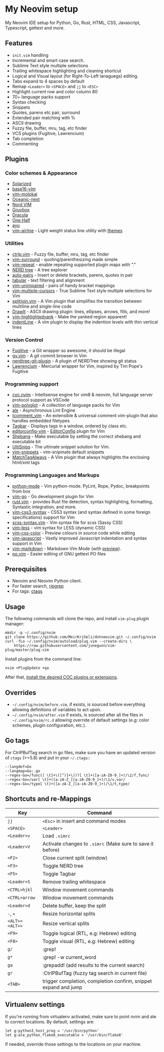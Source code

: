 My Neovim setup
===============

My Neovim IDE setup for Python, Go, Rust, HTML, CSS, Javascript, Typescript,
gettext and more.

Features
---------

* `init.vim` handling
* Incremental and smart case search.
* Sublime Text style multiple selections
* Trailing whitespace highlighting and cleaning shortcut
* Logical and Visual layout (for Right-To-Left lanaguegs) editing.
* Tabs expand to 4 spaces by default
* Remap `<Leader>` to `<SPACE>` and `jj` to `<ESC>`
* Highlight current row and color column 80
* 70+ language packs support
* Syntax checking
* Snippets
* Quotes, parens etc pair, surround
* Extended pair matching with %
* ASCII drawing
* Fuzzy file, buffer, mru, tag, etc finder
* VCS plugins (Fugitive, Lawrencium)
* Tab completion
* Commenting


Plugins
------------

### Color schemes & Appearance

* [Solarized](https://github.com/altercation/vim-colors-solarized)
* [base16-vim](https://github.com/chriskempson/base16-vim)
* [vim-molokai](https://github.com/tomasr/molokai)
* [Oceanic-next](https://github.com/mhartington/oceanic-next)
* [Nord VIM](https://github.com/arcticicestudio/nord-vim)
* [Gruvbox](https://github.com/morhetz/gruvbox)
* [Dracula](dracula/vim)
* [One Half](https://github.com/sonph/onehalf)
* [ayu](https://github.com/ayu-theme/ayu-vim)
* [vim-airline](https://github.com/vim-airline/vim-airline) - Light weight status
  line utility with [themes](https://github.com/vim-airline/vim-airline-themes)

### Utilities

* [ctrlp.vim](https://github.com/ctrlpvim/ctrlp.vim) - Fuzzy file, buffer, mru,
  tag, etc finder
* [vim-surround](https://github.com/tpope/vim-surround) -
  quoting/parenthesizing made simple
* [vim-repeat](https://github.com/tpope/vim-repeat) - enable repeating
  supported plugin maps with "."
* [NERD tree](https://github.com/scrooloose/nerdtree) - A tree explorer
* [auto-pairs](https://github.com/jiangmiao/auto-pairs) - Insert or delete
  brackets, parens, quotes in pair
* [tabular](https://github.com/godlygeek/tabular) - text filtering and
  alignment
* [vim-unimpaired](https://github.com/tpope/vim-unimpaired) - pairs of handy
  bracket mappings
* [vim-multiple-cursors](https://github.com/terryma/vim-multiple-cursors) -
  True Sublime Text style multiple selections for Vim
* [splitjoin.vim](https://github.com/AndrewRadev/splitjoin.vim) - A Vim plugin
  that simplifies the transition between multiline and single-line code
* [DrawIt](https://github.com/vim-scripts/DrawIt) - ASCII drawing plugin:
  lines, ellipses, arrows, fills, and more!
* [vim-highlightedyank](https://github.com/machakann/vim-highlightedyank) -
  Make the yanked region apparent!
* [indentLine](https://github.com/Yggdroot/indentLine) - A vim plugin to
  display the indention levels with thin vertical lines

### Version Control

* [Fugitive](https://github.com/tpope/vim-fugitive) - a Git wrapper so awesome,
  it should be illegal
* [gv.vim](https://github.com/junegunn/gv.vim) - A git commit browser in Vim
* [nerdtree-git-plugin](https://github.com/Xuyuanp/nerdtree-git-plugin) - A
  plugin of NERDTree showing git status
* [Lawrencium](https://github.com/ludovicchabant/vim-lawrencium) - Mercurial
  wrapper for Vim, inspired by Tim Pope's Fugitive

### Programming support

* [coc.nvim](https://github.com/neoclide/coc.nvim) - Intellisense engine for
  vim8 & neovim, full language server protocol support as VSCode
* [vim-polyglot](https://github.com/sheerun/vim-polyglot) - A collection of
  language packs for Vim
* [ale](https://github.com/w0rp/ale) - Asynchronous Lint Engine
* [tcomment_vim](https://github.com/tomtom/tcomment_vim) - An extensible &
  universal comment vim-plugin that also handles embedded filetypes
* [Tagbar](http://majutsushi.github.com/tagbar/) - Displays tags in a window,
  ordered by class etc.
* [editorconfig-vim](https://github.com/editorconfig/editorconfig-vim) - 
  [EditorConfig](https://editorconfig.org/) plugin for Vim 
* [Shebang](https://github.com/vim-scripts/Shebang) - Make executable by
  setting the correct shebang and executable bit
* [UltiSnips](https://github.com/sirver/ultisnips) - The ultimate snippet
  solution for Vim.
* [vim-snippets](https://github.com/honza/vim-snippets) - vim-snipmate default
  snippets
* [MatchTagAlways](https://github.com/valloric/MatchTagAlways) - A Vim plugin
  that always highlights the enclosing html/xml tags

### Programming Languages and Markups

* [python-mode](https://github.com/klen/python-mode) - Vim python-mode. PyLint,
  Rope, Pydoc, breakpoints from box
* [vim-go](https://github.com/fatih/vim-go) - Go development plugin for Vim
* [rust.vim](https://github.com/rust-lang/rust.vim) - provides Rust file
  detection, syntax highlighting, formatting, Syntastic integration, and more.
* [vim-css3-syntax](https://github.com/hail2u/vim-css3-syntax) - CSS3 syntax
  (and syntax defined in some foreign specifications) support for Vim
* [scss-syntax.vim](https://github.com/cakebaker/scss-syntax.vim) - Vim syntax
  file for scss (Sassy CSS)
* [vim-less](https://github.com/groenewege/vim-less) - vim syntax for LESS
  (dynamic CSS)
* [vim-css-color](https://github.com/ap/vim-css-color) - Preview colours in
  source code while editing
* [vim-javascript](https://github.com/pangloss/vim-javascript) - Vastly
  improved Javascript indentation and syntax support in Vim
* [vim-markdown](https://github.com/plasticboy/vim-markdown/) - Markdown Vim
  Mode (with [preview](https://github.com/iamcco/markdown-preview.nvim)).
* [po.vim](https://github.com/vim-scripts/po.vim--Jelenak) -
  Easier editing of GNU gettext PO files


Prerequisites
-------------

- Neovim and Neovim Python client.
- For faster search, [ripgrep](https://github.com/BurntSushi/ripgrep)
- For tags: [ctags](http://ctags.sourceforge.net)

Usage
------------

The following commands will clone the repo, and install `vim-plug` plugin
manager:

    mkdir -p ~/.config/nvim
    git clone https://github.com/MeirKriheli/dotneovim.git ~/.config/nvim
    curl -fLo ~/.config/nvim/autoload/plug.vim --create-dirs \
        https://raw.githubusercontent.com/junegunn/vim-plug/master/plug.vim


Install plugins from the command line:

    nvim +PlugUpdate +qa


After that, [install the desired COC plugins or extensions](https://github.com/neoclide/coc.nvim).

Overrides
----------------

* `~/.config/nvim/before.vim`, if exists, is sourced before everything allowing
  definitions of variables to act upon.
* `~/.config/nvim/after.vim` if exists, is sourced after all the files in
  `~/.config/nvim/rc.d` allowing override of default settings (e.g: color
  schemes, plugin configuration, etc.).


Go tags
----------

For CtrlPBufTag search in go files, make sure you have an updated version
of ``ctags`` (>=5.8) and put in your ``~/.ctags``::

    --langdef=Go
    --langmap=Go:.go
    --regex-Go=/func([ \t]+\([^)]+\))?[ \t]+([a-zA-Z0-9_]+)/\2/f,func/
    --regex-Go=/var[ \t]+([a-zA-Z_][a-zA-Z0-9_]+)/\1/v,var/
    --regex-Go=/type[ \t]+([a-zA-Z_][a-zA-Z0-9_]+)/\1/t,type/


Shortcuts and re-Mappings
----------------------------

| Key                    | Command                                                           |
| ---------------------- | ----------------------------------------------------------------- |
| ``jj``                 | ``<Esc>`` in insert and command modes                             |
| ``<SPACE>``            | ``<Leader>``                                                      |
| ``<Leader>v``          | Load `.vimrc`                                                     |
| ``<Leader>V``          | Activate changes to `.vimrc` (Make sure to save it before)        |
| ``<F2>``               | Close current split (window)                                      |
| ``<F3>``               | Toggle NERD tree                                                  |
| ``<F5>``               | Toggle Tagbar                                                     |
| ``<Leader>S``          | Remove trailing whitespace                                        |
| ``<CTRL>hjkl``         | Window movement commands                                          |
| ``<CTRL>arrow``        | Window movement commands                                          |
| ``<Leader>d``          | Delete buffer, keep the split                                     |
| ``-``, ``+``           | Resize horizontal splits                                          |
| ``<ALT><`` ``<ALT>>``  | Resize vertical splits                                            |
| ``<F9>``               |  Toggle logical (RTL, e.g: Hebrew) editing                        |
| ``<F8>``               | Toggle visual (RTL, e.g: Hebrew) editing                          |
| ``g/``                 | :grep!<Space>                                                     |
| ``g*``                 | :grep! -w current_word                                            |
| ``ga``                 | :grepadd! (add results to the current search)                     |
| ``gr``                 | :CtrlPBufTag (fuzzy tag search in current file)                   |
| ``<TAB>``              | trigger completion, completion confirm, snippet expand and jump   |


Virtualenv settings
-------------------

If you're running from virtualenv activated, make sure to point nvim and ale to
correct locations. By default, settings are:

    let g:python3_host_prog = '/usr/bin/python'
    let g:ale_python_flake8_executable = '/usr/bin/flake8'

If needed, override those settings to the locations on your machine.
